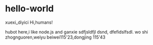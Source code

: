 # hello-world
xuexi_diyici
Hi,humans!

hubot here,i like node.js and ganxie sdfjsldfjl dsnd, dfefidslfsdl.
wo shi zhognguoren,weiyu beiwei115'23,dongjing 115'43
